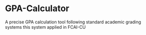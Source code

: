 # GPA-Calculator
A precise GPA calculation tool following standard academic grading systems this system applied in FCAI-CU
